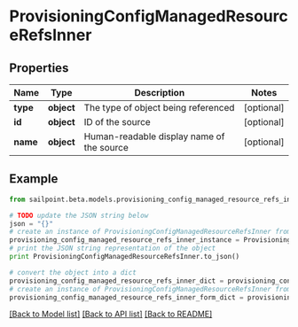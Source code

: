 # ProvisioningConfigManagedResourceRefsInner


## Properties
Name | Type | Description | Notes
------------ | ------------- | ------------- | -------------
**type** | **object** | The type of object being referenced | [optional] 
**id** | **object** | ID of the source | [optional] 
**name** | **object** | Human-readable display name of the source | [optional] 

## Example

```python
from sailpoint.beta.models.provisioning_config_managed_resource_refs_inner import ProvisioningConfigManagedResourceRefsInner

# TODO update the JSON string below
json = "{}"
# create an instance of ProvisioningConfigManagedResourceRefsInner from a JSON string
provisioning_config_managed_resource_refs_inner_instance = ProvisioningConfigManagedResourceRefsInner.from_json(json)
# print the JSON string representation of the object
print ProvisioningConfigManagedResourceRefsInner.to_json()

# convert the object into a dict
provisioning_config_managed_resource_refs_inner_dict = provisioning_config_managed_resource_refs_inner_instance.to_dict()
# create an instance of ProvisioningConfigManagedResourceRefsInner from a dict
provisioning_config_managed_resource_refs_inner_form_dict = provisioning_config_managed_resource_refs_inner.from_dict(provisioning_config_managed_resource_refs_inner_dict)
```
[[Back to Model list]](../README.md#documentation-for-models) [[Back to API list]](../README.md#documentation-for-api-endpoints) [[Back to README]](../README.md)


